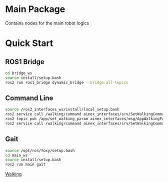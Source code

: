 # Main Package 
Contains nodes for the main robot logics

# Quick Start

## ROS1 Bridge
```bash
cd bridge_ws
source install/setup.bash
ros2 run ros1_bridge dynamic_bridge --bridge-all-topics
```

## Command Line
```bash
source /ros2_interfaces_ws/install/local_setup.bash
ros2 service call /walking/command ainex_interfaces/srv/SetWalkingCommand "command: 'start'"
ros2 topic pub /app/set_walking_param ainex_interfaces/msg/AppWalkingParam "{speed: 2, height: 0.0, x: 0.03, y: 0.0, angle: 0.0}" -1
ros2 service call /walking/command ainex_interfaces/srv/SetWalkingCommand "command: 'stop'"
```

## Gait
```bash
source /opt/ros/foxy/setup.bash
cd main_ws
source install/setup.bash
ros2 run main gait
```
[Walking](./README-Walking.md)